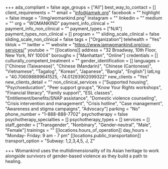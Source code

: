 +++
ada_compliant = false
age_groups = ["All"]
best_way_to_contact = []
client_requirements = ""
email = "info@iamwk.org"
facebook = ""
highlight = false
image = "/img/womankind.png"
instagram = ""
linkedin = ""
medium = ""
org = "WOMANKIND"
payment_info_clinical = ""
payment_info_non_clinical = ""
payment_types = ["N/A"]
payment_types_non_clinical = []
program = ""
sliding_scale_clinical = false
sliding_scale_non_clinical = false
tags = ["Organization"]
telehealth = "Yes"
tiktok = ""
twitter = ""
website = "https://www.iamwomankind.org/our-services/"
youtube = ""
[[locations]]
address = "32 Broadway, 10th Floor, New York, NY 10004"
boroughs = ["Manhattan", "Online"]
credentials = []
culturally_competent_treatment = ""
gender_identification = []
languages = ["Chinese (Taiwanese)", "Chinese (Mandarin)", "Chinese (Cantonese)", "Vietnamese", "Tagalog", "Korean", "Japanese", "Bangla", "English"]
latLng = "40.706098899641525, -74.01293902099322"
new_clients = "Yes"
new_clients_detail = ""
non_clinical_services = ["Supported housing", "Psychoeducation", "Peer support groups", "Know Your Rights workshops", "Financial literacy", "Family support", "ESL classes", "Entitlement/benefits/SNAP assistance", "Domestic violence counseling", "Crisis intervention and management", "Crisis hotline", "Case management", "Awareness and stigma campaigns", "Advocacy"]
parking = "No"
phone_number = "1-888-888-7702"
psychotherapy = false
psychotherapy_specialties = []
psychotherapy_types = []
services = []
staff_gender = ["Transgender", "Nonbinary", "Gender-neutral", "Male", "Female"]
trainings = ""
[[locations.hours_of_operation]]
day_hours = "Monday- Friday: 9 am - 7 pm"
[[locations.public_transportation]]
transport_option = "Subway: 1,2,3,4,5, J, Z"

+++
Womankind uses the multidimensionality of its Asian heritage to work alongside survivors of gender-based violence as they build a path to healing.